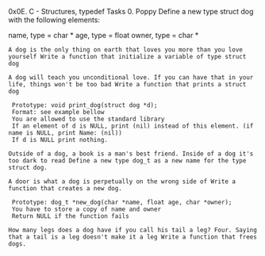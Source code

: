 0x0E. C - Structures, typedef Tasks 0. Poppy Define a new type struct dog with the following elements:

name, type = char *
age, type = float
owner, type = char *

    A dog is the only thing on earth that loves you more than you love yourself Write a function that initialize a variable of type struct dog

    A dog will teach you unconditional love. If you can have that in your life, things won't be too bad Write a function that prints a struct dog

     Prototype: void print_dog(struct dog *d);
     Format: see example bellow
     You are allowed to use the standard library
     If an element of d is NULL, print (nil) instead of this element. (if name is NULL, print Name: (nil))
     If d is NULL print nothing.

    Outside of a dog, a book is a man's best friend. Inside of a dog it's too dark to read Define a new type dog_t as a new name for the type struct dog.

    A door is what a dog is perpetually on the wrong side of Write a function that creates a new dog.

     Prototype: dog_t *new_dog(char *name, float age, char *owner);
     You have to store a copy of name and owner
     Return NULL if the function fails

    How many legs does a dog have if you call his tail a leg? Four. Saying that a tail is a leg doesn't make it a leg Write a function that frees dogs.


